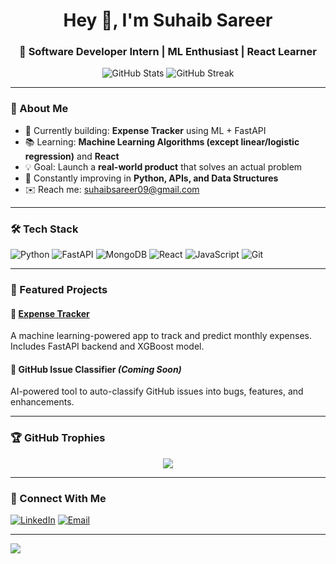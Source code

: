 <!-- Header -->
<h1 align="center">Hey 👋, I'm Suhaib Sareer</h1>
<h3 align="center">🚀 Software Developer Intern | ML Enthusiast | React Learner</h3>

<!-- GitHub Stats -->
<p align="center">
  <img src="https://github-readme-stats.vercel.app/api?username=suhaibsareer09&show_icons=true&theme=tokyonight" alt="GitHub Stats" />
  <img src="https://github-readme-streak-stats.herokuapp.com?user=suhaibsareer09&theme=tokyonight" alt="GitHub Streak" />
</p>

---

### 🧠 About Me
- 🎯 Currently building: **Expense Tracker** using ML + FastAPI
- 📚 Learning: **Machine Learning Algorithms (except linear/logistic regression)** and **React**
- 💡 Goal: Launch a **real-world product** that solves an actual problem
- 🌱 Constantly improving in **Python, APIs, and Data Structures**
- ✉️ Reach me: suhaibsareer09@gmail.com

---

### 🛠 Tech Stack

![Python](https://img.shields.io/badge/-Python-05122A?style=flat&logo=python)
![FastAPI](https://img.shields.io/badge/-FastAPI-05122A?style=flat&logo=fastapi)
![MongoDB](https://img.shields.io/badge/-MongoDB-05122A?style=flat&logo=mongodb)
![React](https://img.shields.io/badge/-React-05122A?style=flat&logo=react)
![JavaScript](https://img.shields.io/badge/-JavaScript-05122A?style=flat&logo=javascript)
![Git](https://img.shields.io/badge/-Git-05122A?style=flat&logo=git)

---

### 🚀 Featured Projects

#### 🔹 [Expense Tracker](https://github.com/suhaibsareer09/expense-tracker)
A machine learning-powered app to track and predict monthly expenses. Includes FastAPI backend and XGBoost model.

#### 🔹 GitHub Issue Classifier *(Coming Soon)*
AI-powered tool to auto-classify GitHub issues into bugs, features, and enhancements.

---

### 🏆 GitHub Trophies

<p align="center">
  <img src="https://github-profile-trophy.vercel.app/?username=suhaibsareer09&theme=onedark" />
</p>

---

### 🤝 Connect With Me

[![LinkedIn](https://img.shields.io/badge/-LinkedIn-blue?logo=linkedin&style=flat-square)](https://linkedin.com/in/suhaibsareer)
[![Email](https://img.shields.io/badge/-Gmail-red?logo=gmail&style=flat-square)](mailto:suhaibsareer09@gmail.com)

---
<img src="https://readme-typing-svg.herokuapp.com?font=Fira+Code&duration=3000&pause=1000&color=61DAFB&center=true&vCenter=true&width=435&lines=Welcome+to+my+GitHub!;ML+Enthusiast+%7C+React+Learner;Love+Building+Useful+Apps" />
